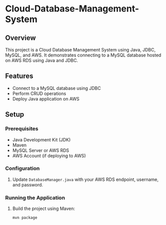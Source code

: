 # Cloud-Database-Management-System
## Overview

This project is a Cloud Database Management System using Java, JDBC, MySQL, and AWS. It demonstrates connecting to a MySQL database hosted on AWS RDS using Java and JDBC.

## Features

- Connect to a MySQL database using JDBC
- Perform CRUD operations
- Deploy Java application on AWS

## Setup

### Prerequisites

- Java Development Kit (JDK)
- Maven
- MySQL Server or AWS RDS
- AWS Account (if deploying to AWS)

### Configuration

1. Update `DatabaseManager.java` with your AWS RDS endpoint, username, and password.

### Running the Application

1. Build the project using Maven:
   ```bash
   mvn package
